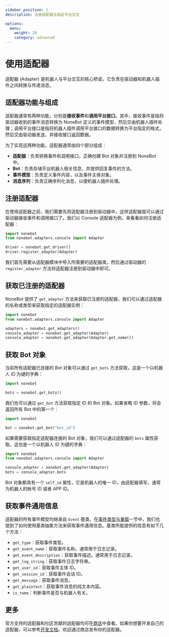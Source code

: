 ```yaml
---
sidebar_position: 1
description: 注册适配器与指定平台交互

options:
  menu:
    weight: 20
    category: advanced
---
```


# 使用适配器

适配器 (Adapter) 是机器人与平台交互的核心桥梁，它负责在驱动器和机器人插件之间转换与传递消息。

## 适配器功能与组成

适配器通常有两种功能，分别是**接收事件**和**调用平台接口**。其中，接收事件是指将驱动器收到的事件消息转换为 NoneBot 定义的事件模型，然后交由机器人插件处理；调用平台接口是指将机器人插件调用平台接口的数据转换为平台指定的格式，然后交由驱动器发送，并接收接口返回数据。

为了实现这两种功能，适配器通常由四个部分组成：

- **适配器**：负责转换事件和调用接口，正确创建 Bot 对象并注册到 NoneBot 中。
- **Bot**：负责存储平台机器人相关信息，并提供回复事件的方法。
- **事件模型**：负责定义事件内容，以及事件主体对象。
- **消息序列**：负责正确序列化消息，以便机器人插件处理。

## 注册适配器

在使用适配器之前，我们需要先将适配器注册到驱动器中，这样适配器就可以通过驱动器接收事件和调用接口了。我们以 Console 适配器为例，来看看如何注册适配器：

```python {2,5} title=bot.py
import nonebot
from nonebot.adapters.console import Adapter

driver = nonebot.get_driver()
driver.register_adapter(Adapter)
```

我们首先需要从适配器模块中导入所需要的适配器类，然后通过驱动器的 `register_adapter` 方法将适配器注册到驱动器中即可。

## 获取已注册的适配器

NoneBot 提供了 `get_adapter` 方法来获取已注册的适配器，我们可以通过适配器的名称或类型来获取指定的适配器实例：

```python
import nonebot
from nonebot.adapters.console import Adapter

adapters = nonebot.get_adapters()
console_adapter = nonebot.get_adapter(Adapter)
console_adapter = nonebot.get_adapter(Adapter.get_name())
```

## 获取 Bot 对象

当前所有适配器已连接的 Bot 对象可以通过 `get_bots` 方法获取，这是一个以机器人 ID 为键的字典：

```python
import nonebot

bots = nonebot.get_bots()
```

我们也可以通过 `get_bot` 方法获取指定 ID 的 Bot 对象。如果省略 ID 参数，将会返回所有 Bot 中的第一个：

```python
import nonebot

bot = nonebot.get_bot("bot_id")
```

如果需要获取指定适配器连接的 Bot 对象，我们可以通过适配器的 `bots` 属性获取，这也是一个以机器人 ID 为键的字典：

```python
import nonebot
from nonebot.adapters.console import Adapter

console_adapter = nonebot.get_adapter(Adapter)
bots = console_adapter.bots
```

Bot 对象都具有一个 `self_id` 属性，它是机器人的唯一 ID，由适配器填写，通常为机器人的帐号 ID 或者 APP ID。

## 获取事件通用信息

适配器的所有事件模型均继承自 `Event` 基类，在[事件类型与重载](../appendices/overload.md)一节中，我们也提到了如何使用基类抽象方法来获取事件通用信息。基类所能提供的信息有如下几个方法：

- `get_type`：获取事件类型。
- `get_event_name`：获取事件名称。通常用于日志记录。
- `get_event_description`：获取事件描述。通常用于日志记录。
- `get_log_string`：获取事件日志字符串。
- `get_user_id`：获取事件主体 ID。
- `get_session_id`：获取事件会话 ID。
- `get_message`：获取事件消息。
- `get_plaintext`：获取事件消息的纯文本内容。
- `is_tome`：判断事件是否与机器人有关。

## 更多

官方支持的适配器和社区贡献的适配器均可在[商店](/store)中查看。如果你想要开发自己的适配器，可以参考[开发文档](../developer/adapter-writing.md)。欢迎通过商店发布你的适配器。
